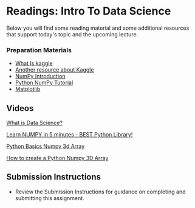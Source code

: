 # Readings: Intro To Data Science 

Below you will find some reading material and some additional resources that support today's topic and the upcoming lecture.

### Preparation Materials

- [What Is kaggle](https://www.datacamp.com/blog/what-is-kaggle)
- [Another resource about Kaggle ](https://medium.com/dataseries/what-is-kaggle-4751e384e916)
- [NumPy Introduction](https://www.w3schools.com/python/numpy/numpy_intro.asp#:~:text=NumPy%20is%20a%20Python%20library,you%20can%20use%20it%20freely.)
- [Python NumPy Tutorial](https://www.mygreatlearning.com/blog/python-numpy-tutorial/)
- [Matplotlib](https://www.w3schools.com/python/matplotlib_plotting.asp)
## Videos 

[What is Data Science?](https://youtu.be/KdgQvgE3ji4)

[Learn NUMPY in 5 minutes - BEST Python Library!](https://youtu.be/xECXZ3tyONo)

[Python Basics Numpy 3d Array](https://www.youtube.com/watch?v=wud6sxqXl64)

[How to create a Python Numpy 3D Array](https://www.youtube.com/watch?v=6NIOXIk8nAs)
## Submission Instructions
- Review the Submission Instructions for guidance on completing and submitting this assignment.


